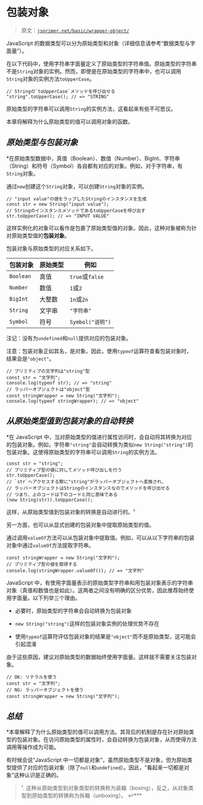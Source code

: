 # 包装对象

> 原文：[`jsprimer.net/basic/wrapper-object/`](https://jsprimer.net/basic/wrapper-object/)

JavaScript 的数据类型可以分为原始类型和对象（详细信息请参考“数据类型与字面量”）。

在以下代码中，使用字符串字面量定义了原始类型的字符串值。原始类型的字符串不是`String`对象的实例。然而，即使是在原始类型的字符串中，也可以调用`String`对象的实例方法`toUpperCase`。

```
// Stringの`toUpperCase`メソッドを呼び出せる
"string".toUpperCase(); // => "STRING" 
```

原始类型的字符串可以调用`String`的实例方法，这看起来有些不可思议。

本章将解释为什么原始类型的值可以调用对象的函数。

## *原始类型与包装对象*

*在原始类型数据中，真值（Boolean）、数值（Number）、BigInt、字符串（String）和符号（Symbol）各自都有对应的对象。例如，对于字符串，有`String`对象。

通过`new`创建这个`String`对象，可以创建`String`对象的实例。

```
// "input value"の値をラップしたStringのインスタンスを生成
const str = new String("input value");
// StringのインスタンスメソッドであるtoUpperCaseを呼び出す
str.toUpperCase(); // => "INPUT VALUE" 
```

这样实例化的对象可以看作是包裹了原始类型值的对象。因此，这种对象被称为针对原始类型值的**包装对象**。

包装对象与原始类型的对应关系如下。

| 包装对象 | 原始类型 | 例如 |
| --- | --- | --- |
| `Boolean` | 真值 | `true`或`false` |
| `Number` | 数值 | `1`或`2` |
| `BigInt` | 大整数 | `1n`或`2n` |
| `String` | 文字串 | `"字符串"` |
| `Symbol` | 符号 | `Symbol("说明")` |

注记：没有为`undefined`和`null`提供对应的包装对象。

注意：包装对象正如其名，是对象。因此，使用`typeof`运算符查看包装对象时，结果会是`"object"`。

```
// プリミティブの文字列は"string"型
const str = "文字列";
console.log(typeof str); // => "string"
// ラッパーオブジェクトは"object"型
const stringWrapper = new String("文字列");
console.log(typeof stringWrapper); // => "object" 
```

## *从原始类型值到包装对象的自动转换*

*在 JavaScript 中，当对原始类型的值进行属性访问时，会自动将其转换为对应的包装对象。例如，字符串`"string"`会自动转换为类似`new String("string")`的包装对象。这使得原始类型的字符串可以调用`String`的实例方法。

```
const str = "string";
// プリミティブ型の値に対してメソッド呼び出しを行う
str.toUpperCase();
// `str`へアクセスする際に"string"がラッパーオブジェクトへ変換され、
// ラッパーオブジェクトはStringのインスタンスなのでメソッドを呼び出せる
// つまり、上のコードは下のコードと同じ意味である
(new String(str)).toUpperCase(); 
```

这样，从原始类型值到包装对象的转换是自动进行的。¹

另一方面，也可以从显式创建的包装对象中提取原始类型的值。

通过调用`valueOf`方法可以从包装对象中提取值。例如，可以从以下字符串的包装对象中通过`valueOf`方法提取字符串。

```
const stringWrapper = new String("文字列");
// プリミティブ型の値を取得する
console.log(stringWrapper.valueOf()); // => "文字列" 
```

JavaScript 中，有使用字面量表示的原始类型字符串和用包装对象表示的字符串对象（真值和数值也是如此）。这两者之间没有明确的区分优势，因此推荐始终使用字面量。以下列举三个理由。

+   必要时，原始类型的字符串会自动转换为包装对象

+   `new String("string")`这样的包装对象实例的处理优势不存在

+   使用`typeof`运算符评估包装对象的结果是`"object"`而不是原始类型，这可能会引起混淆

由于这些原因，建议对原始类型的数据始终使用字面量。这样就不需要关注包装对象。

```
// OK: リテラルを使う
const str = "文字列";
// NG: ラッパーオブジェクトを使う
const stringWrapper = new String("文字列"); 
```

## *总结*

*本章解释了为什么原始类型的值可以调用方法。其背后的机制是存在针对原始类型的包装对象。在访问原始类型的属性时，会自动转换为包装对象，从而使得方法调用等操作成为可能。

有时候会说“JavaScript 中一切都是对象”，虽然原始类型不是对象，但为原始类型提供了对应的包装对象（除了`null`和`undefined`）。因此，“看起来一切都是对象”这种认识是正确的。

> ¹. 这种从原始类型到对象类型的转换称为装箱（boxing），反之，从对象类型到原始类型的转换称为拆箱（unboxing）。 ↩***
